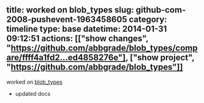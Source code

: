 title: worked on blob_types
slug: github-com-2008-pushevent-1963458605
category: timeline
type: base
datetime: 2014-01-31 09:12:51
actions: [["show changes", "https://github.com/abbgrade/blob_types/compare/ffff4a1fd2...ed4858276e"], ["show project", "https://github.com/abbgrade/blob_types"]]
---
worked on [blob_types](https://github.com/abbgrade/blob_types)

 - updated docs
